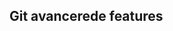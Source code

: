 <script src="https://code.jquery.com/jquery-3.2.1.min.js"></script>
<script src="script.js"></script>

## Git avancerede features
